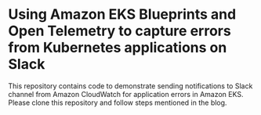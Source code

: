# Using Amazon EKS Blueprints and Open Telemetry to capture errors from Kubernetes applications on Slack

This repository contains code to demonstrate sending notifications to Slack channel from Amazon CloudWatch for application errors in Amazon EKS. Please clone this repository and follow steps mentioned in the blog.

